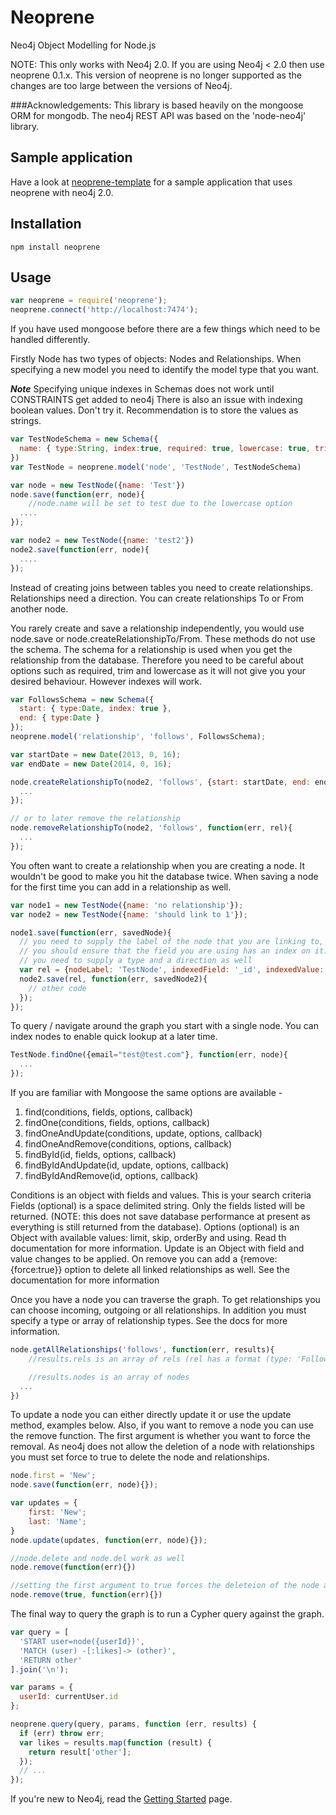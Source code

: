 # Neoprene

Neo4j Object Modelling for Node.js

NOTE: This only works with Neo4j 2.0. If you are using Neo4j < 2.0 then use neoprene 0.1.x. This version of neoprene is no longer supported as the changes are too large between the versions of Neo4j.

###Acknowledgements:
This library is based heavily on the mongoose ORM for mongodb. The neo4j REST API was based on the 'node-neo4j' library.

## Sample application
Have a look at [neoprene-template][] for a sample application that uses neoprene with neo4j 2.0.

## Installation

    npm install neoprene


## Usage

```js
var neoprene = require('neoprene');
neoprene.connect('http://localhost:7474');
```

If you have used mongoose before there are a few things which need to be handled differently.

Firstly Node has two types of objects: Nodes and Relationships. When specifying a new model you need to identify the model type that you want.

***Note***
Specifying unique indexes in Schemas does not work until CONSTRAINTS get added to neo4j
There is also an issue with indexing boolean values. Don't try it. Recommendation is to store the values as strings.

```js
var TestNodeSchema = new Schema({
  name: { type:String, index:true, required: true, lowercase: true, trim: true }
})
var TestNode = neoprene.model('node', 'TestNode', TestNodeSchema)

var node = new TestNode({name: 'Test'})
node.save(function(err, node){
    //node.name will be set to test due to the lowercase option
  ....
});

var node2 = new TestNode({name: 'test2'})
node2.save(function(err, node){
  ....
});
```

Instead of creating joins between tables you need to create relationships. Relationships need a direction. You can create relationships To or From another node.

You rarely create and save a relationship independently, you would use node.save or node.createRelationshipTo/From. These methods do not use the schema. The schema for a relationship is used when you get the relationship from the database. Therefore you need to be careful about options such as required, trim and lowercase as it will not give you your desired behaviour. However indexes will work.
```js
var FollowsSchema = new Schema({
  start: { type:Date, index: true },
  end: { type:Date }
});
neoprene.model('relationship', 'follows', FollowsSchema);

var startDate = new Date(2013, 0, 16);
var endDate = new Date(2014, 0, 16);

node.createRelationshipTo(node2, 'follows', {start: startDate, end: endDate}, function(err, rel){
  ...
});

// or to later remove the relationship
node.removeRelationshipTo(node2, 'follows', function(err, rel){
  ...
});
```

You often want to create a relationship when you are creating a node. It wouldn't be good to make you hit the database twice. When saving a node for the first time you can add in a relationship as well.

```js
var node1 = new TestNode({name: 'no relationship'});
var node2 = new TestNode({name: 'should link to 1'});

node1.save(function(err, savedNode){
  // you need to supply the label of the node that you are linking to, the field to search by and the value.
  // you should ensure that the field you are using has an index on it.
  // you need to supply a type and a direction as well
  var rel = {nodeLabel: 'TestNode', indexedField: '_id', indexedValue: savedNode.id, type: 'Friend', direction: 'to' };
  node2.save(rel, function(err, savedNode2){
    // other code
  });
});
```


To query / navigate around the graph you start with a single node. You can index nodes to enable quick lookup at a later time.

```js
TestNode.findOne({email="test@test.com"}, function(err, node){
  ...
});
```

If you are familiar with Mongoose the same options are available -

1. find(conditions, fields, options, callback)
2. findOne(conditions, fields, options, callback)
3. findOneAndUpdate(conditions, update, options, callback)
4. findOneAndRemove(conditions, options, callback)
5. findById(id, fields, options, callback)
6. findByIdAndUpdate(id, update, options, callback)
7. findByIdAndRemove(id, options, callback)


Conditions is an object with fields and values. This is your search criteria
Fields (optional) is a space delimited string. Only the fields listed will be returned. (NOTE: this does not save database performance at present as everything is still returned from the database).
Options (optional) is an Object with available values: limit, skip, orderBy and using. Read th documentation for more information.
Update is an Object with field and value changes to be applied.
On remove you can add a {remove: {force:true}} option to delete all linked relationships as well. See the documentation for more information

Once you have a node you can traverse the graph.
To get relationships you can choose incoming, outgoing or all relationships. In addition you must specify a type or array of relationship types.
See the docs for more information.

```js
node.getAllRelationships('follows', function(err, results){
    //results.rels is an array of rels (rel has a format (type: 'Follows', direction: 'in', data: {})

    //results.nodes is an array of nodes
  ...
})
```
To update a node you can either directly update it or use the update method, examples below. Also, if you want to remove a node you can use the remove function. The first argument is whether you want to force the removal. As neo4j does not allow the deletion of a node with relationships you must set force to true to delete the node and relationships.

```js
node.first = 'New';
node.save(function(err, node){});

var updates = {
    first: 'New';
    last: 'Name';
}
node.update(updates, function(err, node){});

//node.delete and node.del work as well
node.remove(function(err){})

//setting the first argument to true forces the deleteion of the node and associated relationships
node.remove(true, function(err){})
```

The final way to query the graph is to run a Cypher query against the graph.

```js
var query = [
  'START user=node({userId})',
  'MATCH (user) -[:likes]-> (other)',
  'RETURN other'
].join('\n');

var params = {
  userId: currentUser.id
};

neoprene.query(query, params, function (err, results) {
  if (err) throw err;
  var likes = results.map(function (result) {
    return result['other'];
  });
  // ...
});
```

If you're new to Neo4j, read the [Getting Started][neo4j-getting-started] page.


[neo4j]: http://neo4j.org/
[neo4j-rest-api]: http://docs.neo4j.org/chunked/stable/rest-api.html
[neoprene-template]: https://github.com/rorymadden/neoprene-template
[neo4j-getting-started]: http://wiki.neo4j.org/content/Getting_Started_With_Neo4j_Server
